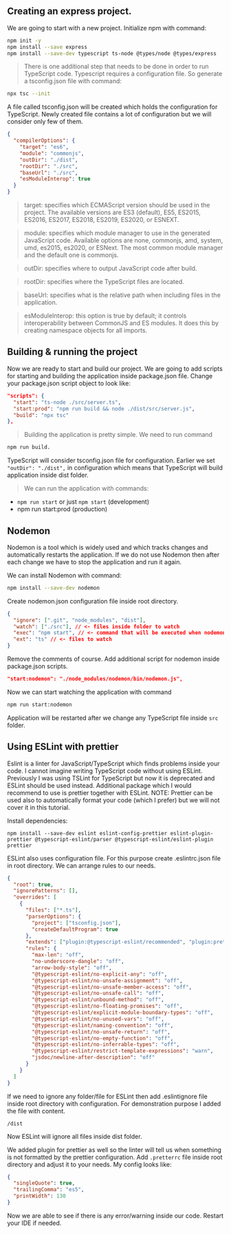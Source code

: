 ## Creating an express project.

We are going to start with a new project. Initialize npm with command:

```bash
npm init -y
npm install --save express
npm install --save-dev typescript ts-node @types/node @types/express
```



> There is one additional step that needs to be done in order to run TypeScript code. Typescript requires a configuration file. So generate a tsconfig.json file with command:

```bash
npx tsc --init
```

A file called tsconfig.json will be created which holds the configuration for TypeScript. Newly created file contains a lot of configuration but we will consider only few of them.

```json
{
  "compilerOptions": {
    "target": "es6",
    "module": "commonjs",
    "outDir": "./dist",
    "rootDir": "./src",
    "baseUrl": "./src",
    "esModuleInterop": true
  }
}

```

>target: specifies which ECMAScript version should be used in the project. The available versions are ES3 (default), ES5, ES2015, ES2016, ES2017, ES2018, ES2019, ES2020, or ESNEXT.

>module: specifies which module manager to use in the generated JavaScript code. Available options are none, commonjs, amd, system, umd, es2015, es2020, or ESNext. The most common module manager and the default one is commonjs.

>outDir: specifies where to output JavaScript code after build.

>rootDir: specifies where the TypeScript files are located.

>baseUrl: specifies what is the relative path when including files in the application.

>esModuleInterop: this option is true by default; it controls interoperability between CommonJS and ES modules. It does this by creating namespace objects for all imports.


## Building & running the project

Now we are ready to start and build our project. We are going to add scripts for starting and building the application inside package.json file. Change your package.json script object to look like:

```json
"scripts": {
  "start": "ts-node ./src/server.ts",
  "start:prod": "npm run build && node ./dist/src/server.js",
  "build": "npx tsc"
},
```

> Building the application is pretty simple. We need to run command 
```bash
npm run build.
``` 

TypeScript will consider tsconfig.json file for configuration. Earlier we set `"outDir": "./dist",` in configuration which means that TypeScript will build application inside dist folder.

> We can run the application with commands:

- `npm run start` or just `npm start` (development)
- npm run start:prod (production)


## Nodemon

Nodemon is a tool which is widely used and which tracks changes and automatically restarts the application. If we do not use Nodemon then after each change we have to stop the application and run it again.

We can install Nodemon with command:

```bash
npm install --save-dev nodemon
```

Create nodemon.json configuration file inside root directory.

```json
{
  "ignore": [".git", "node_modules", "dist"],
  "watch": ["./src"], // <- files inside folder to watch
  "exec": "npm start", // <- command that will be executed when nodemon starts
  "ext": "ts" // <- files to watch
}
```

Remove the comments of course. Add additional script for nodemon inside package.json scripts.

```json
"start:nodemon": "./node_modules/nodemon/bin/nodemon.js",
```

Now we can start watching the application with command 
```bash 
npm run start:nodemon
```

Application will be restarted after we change any TypeScript file inside `src` folder.

## Using ESLint with prettier

Eslint is a linter for JavaScript/TypeScript which finds problems inside your code. I cannot imagine writing TypeScript code without using ESLint. Previously I was using TSLint for TypeScript but now it is deprecated and ESLint should be used instead. Additional package which I would recommend to use is prettier together with ESLint.
NOTE: Prettier can be used also to automatically format your code (which I prefer) but we will not cover it in this tutorial.

Install dependencies:

```
npm install --save-dev eslint eslint-config-prettier eslint-plugin-prettier @typescript-eslint/parser @typescript-eslint/eslint-plugin prettier
```

ESLint also uses configuration file. For this purpose create .eslintrc.json file in root directory. We can arrange rules to our needs.

```json
{
  "root": true,
  "ignorePatterns": [],
  "overrides": [
    {
      "files": ["*.ts"],
      "parserOptions": {
        "project": ["tsconfig.json"],
        "createDefaultProgram": true
      },
      "extends": ["plugin:@typescript-eslint/recommended", "plugin:prettier/recommended"],
      "rules": {
        "max-len": "off",
        "no-underscore-dangle": "off",
        "arrow-body-style": "off",
        "@typescript-eslint/no-explicit-any": "off",
        "@typescript-eslint/no-unsafe-assignment": "off",
        "@typescript-eslint/no-unsafe-member-access": "off",
        "@typescript-eslint/no-unsafe-call": "off",
        "@typescript-eslint/unbound-method": "off",
        "@typescript-eslint/no-floating-promises": "off",
        "@typescript-eslint/explicit-module-boundary-types": "off",
        "@typescript-eslint/no-unused-vars": "off",
        "@typescript-eslint/naming-convention": "off",
        "@typescript-eslint/no-unsafe-return": "off",
        "@typescript-eslint/no-empty-function": "off",
        "@typescript-eslint/no-inferrable-types": "off",
        "@typescript-eslint/restrict-template-expressions": "warn",
        "jsdoc/newline-after-description": "off"
      }
    }
  ]
}
```

If we need to ignore any folder/file for ESLint then add .eslintignore file inside root directory with configuration. For demonstration purpose I added the file with content.

```
/dist
```

Now ESLint will ignore all files inside dist folder.

We added plugin for prettier as well so the linter will tell us when something is not formatted by the prettier configuration. Add `.pretterrc` file inside root directory and adjust it to your needs. My config looks like:

```json
{
  "singleQuote": true,
  "trailingComma": "es5",
  "printWidth": 130
}

```

Now we are able to see if there is any error/warning inside our code. Restart your IDE if needed.